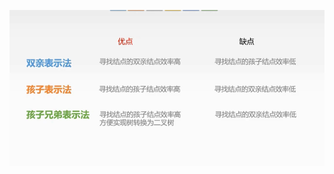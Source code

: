 ![image-20200803141841499](https://raw.githubusercontent.com/yanzhenxing123/blogImg/master/typora202008/22/102959-340589.png)

